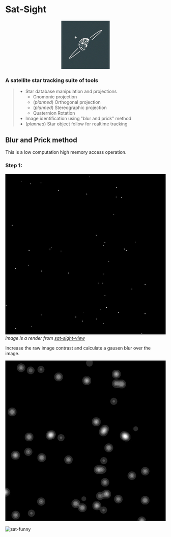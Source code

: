 # Sat-Sight

<p align="center"><img src="sat-sight-logo.png" width="30%"></img></p>

### A satellite star tracking suite of tools

> - Star database manipulation and projections
>    - Gnomonic projection
>    - (*planned*) Orthogonal projection
>    - (*planned*) Stereographic projection
>    - Quaternion Rotation
> - Image identification using "blur and prick" method
> - (*planned*) Star object follow for realtime tracking

 
## Blur and Prick method
This is a low computation high memory access operation. 

### Step 1:

![raw-image.png](/raw-image.png)
*image is a render from [sat-sight-view](https://github.com/dj-ryan/sat-sight-view)*

Increase the raw image contrast and calculate a gausen blur over the image.

![blurred-image](/blurred-image.png)





![sat-funny](https://www.jpl.nasa.gov/nmp/st6/IMAGES/starsearch3.jpg)






